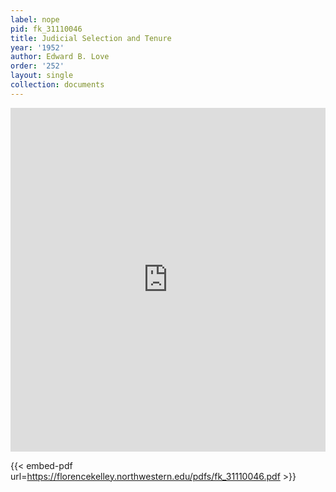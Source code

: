 ```yaml
---
label: nope
pid: fk_31110046
title: Judicial Selection and Tenure
year: '1952'
author: Edward B. Love
order: '252'
layout: single
collection: documents
---
```

<iframe src="https://northwestern.app.box.com/embed/s/hn29i5p5wmeqjzp74vv2fmxhkq3ch85u?sortColumn=date&view=list" width="100%" height="550" frameborder="0" allowfullscreen webkitallowfullscreen msallowfullscreen></iframe>


{{< embed-pdf url=https://florencekelley.northwestern.edu/pdfs/fk_31110046.pdf >}}